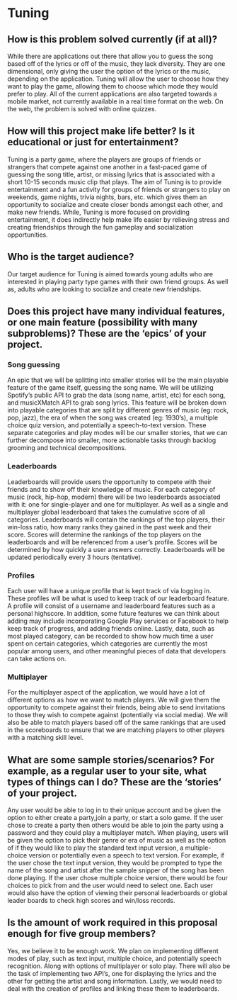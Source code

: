 # Tuning

## How is this problem solved currently (if at all)?

While there are applications out there that allow you to guess the song based off of the lyrics or off of the music, they lack diversity. They are one dimensional, only giving the user the option of the lyrics or the music, depending on the application. Tuning will allow the user to choose how they want to play the game, allowing them to choose which mode they would prefer to play. All of the current applications are also targeted towards a mobile market, not currently available in a real time format on the web. On the web, the problem is solved with online quizzes.

## How will this project make life better? Is it educational or just for entertainment?

Tuning is a party game, where the players are groups of friends or strangers that compete against one another in a fast-paced game of guessing the song title, artist, or missing lyrics that is associated with a short 10-15 seconds music clip that plays. The aim of Tuning is to provide entertainment and a fun activity for groups of friends or strangers to play on weekends, game nights, trivia nights, bars, etc. which gives them an opportunity to socialize and create closer bonds amongst each other, and make new friends. While, Tuning is more focused on providing entertainment, it does indirectly help make life easier by relieving stress and creating friendships through the fun gameplay and socialization opportunities.

## Who is the target audience?

Our target audience for Tuning is aimed towards young adults who are interested in playing party type games with their own friend groups. As well as, adults who are looking to socialize and create new friendships.

## Does this project have many individual features, or one main feature (possibility with many subproblems)? These are the ‘epics’ of your project.

### Song guessing

An epic that we will be splitting into smaller stories will be the main playable feature of the game itself, guessing the song name. We will be utilizing Spotify’s public API to grab the data (song name, artist, etc) for each song, and musicXMatch API to grab song lyrics. This feature will be broken down into playable categories that are split by different genres of music (eg: rock, pop, jazz), the era of when the song was created (eg: 1930’s), a multiple choice quiz version, and potentially a speech-to-text version. These separate categories and play modes will be our smaller stories, that we can further decompose into smaller, more actionable tasks through backlog grooming and technical decompositions.

### Leaderboards
Leaderboards will provide users the opportunity to compete with their friends and to show off their knowledge of music. For each category of music (rock, hip-hop, modern) there will be two leaderboards associated with it: one for single-player and one for multiplayer. As well as a single and multiplayer global leaderboard that takes the cumulative score of all categories.  Leaderboards will contain the rankings of the top players, their win-loss ratio, how many ranks they gained in the past week and their score. Scores will determine the rankings of the top players on the leaderboards and will be referenced from a user’s profile. Scores will be determined by how quickly a user answers correctly. Leaderboards will be updated periodically every 3 hours (tentative).

### Profiles

Each user will have a unique profile that is kept track of via logging in. These profiles will be what is used to keep track of our leaderboard feature. A profile will consist of a username and leaderboard features such as a personal highscore. In addition, some future features we can think about adding may include incorporating Google Play services or Facebook to help keep track of progress, and adding friends online. Lastly, data, such as most played category, can be recorded to show how much time a user spent on certain categories, which categories are currently the most popular among users, and other meaningful pieces of data that developers can take actions on.

### Multiplayer

For the multiplayer aspect of the application, we would have a lot of different options as how we want to match players. We will give them the opportunity to compete against their friends, being able to send invitations to those they wish to compete against (potentially via social media). We will also be able to match players based off of the same rankings that are used in the scoreboards to ensure that we are matching players to other players with a matching skill level.

## What are some sample stories/scenarios? For example, as a regular user to your site, what types of things can I do? These are the ‘stories’ of your project.

Any user would be able to log in to their unique account and be given the option to either create a party,join a party, or start a solo game. If the user chose to create a party then others would be able to join the party using a password and they could play a multiplayer match. When playing, users will be given the option to pick their genre or era of music as well as the option of if they would like to play the standard text input version,  a multiple-choice version or potentially even a speech to text version. For example, if the user chose the text input version, they would be prompted to type the name of the song and artist after the sample snipper of the song has been done playing. If the user chose multiple choice version, there would be four choices to pick from and the user would need to select one. Each user would also have the option of viewing their personal leaderboards or global leader boards to check high scores and win/loss records.


## Is the amount of work required in this proposal enough for five group members?

Yes, we believe it to be enough work. We plan on implementing different modes of play, such as text input, multiple choice, and potentially speech recognition. Along with options of multiplayer or solo play. There will also be the task of implementing two API’s, one for displaying the lyrics and the other for getting the artist and song information. Lastly, we would need to deal with the creation of profiles and linking these them to leaderboards.
